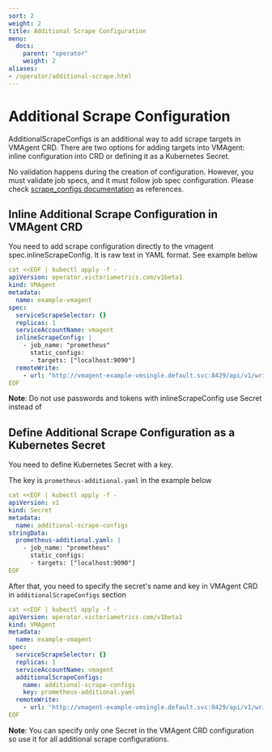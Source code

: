```yaml
---
sort: 2
weight: 2
title: Additional Scrape Configuration
menu:
  docs:
    parent: "operator"
    weight: 2
aliases:
- /operator/additional-scrape.html
---
```


# Additional Scrape Configuration

AdditionalScrapeConfigs is an additional way to add scrape targets in VMAgent CRD.
There are two options for adding targets into VMAgent: inline configuration into CRD or defining it as a Kubernetes Secret.

No validation happens during the creation of configuration. However, you must validate job specs, and it must follow job spec configuration.
Please check [scrape_configs documentation](https://docs.victoriametrics.com/sd_configs.html#scrape_configs) as references.

## Inline Additional Scrape Configuration in VMAgent CRD

You need to add scrape configuration directly to the vmagent spec.inlineScrapeConfig. It is raw text in YAML format.
See example below

```yaml
cat <<EOF | kubectl apply -f -
apiVersion: operator.victoriametrics.com/v1beta1
kind: VMAgent
metadata:
  name: example-vmagent
spec:
  serviceScrapeSelector: {}
  replicas: 1
  serviceAccountName: vmagent
  inlineScrapeConfig: |
    - job_name: "prometheus"
      static_configs:
      - targets: ["localhost:9090"]
  remoteWrite:
    - url: "http://vmagent-example-vmsingle.default.svc:8429/api/v1/write"
EOF
```

**Note**: Do not use passwords and tokens with inlineScrapeConfig use Secret instead of


## Define Additional Scrape Configuration as a Kubernetes Secret 

You need to define Kubernetes Secret with a key.

The key is `prometheus-additional.yaml` in the example below

```yaml
cat <<EOF | kubectl apply -f -
apiVersion: v1
kind: Secret
metadata:
  name: additional-scrape-configs
stringData:
  prometheus-additional.yaml: |
    - job_name: "prometheus"
      static_configs:
      - targets: ["localhost:9090"]
EOF
```

After that, you need to specify the secret's name and key in VMAgent CRD in `additionalScrapeConfigs` section

```yaml
cat <<EOF | kubectl apply -f -
apiVersion: operator.victoriametrics.com/v1beta1
kind: VMAgent
metadata:
  name: example-vmagent
spec:
  serviceScrapeSelector: {}
  replicas: 1
  serviceAccountName: vmagent
  additionalScrapeConfigs:
    name: additional-scrape-configs
    key: prometheus-additional.yaml
  remoteWrite:
    - url: "http://vmagent-example-vmsingle.default.svc:8429/api/v1/write"
EOF
```

**Note**: You can specify only one Secret in the VMAgent CRD configuration so use it for all additional scrape configurations.

